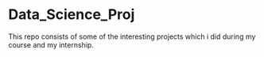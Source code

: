 # Data_Science_Proj
This repo consists of some of the interesting projects which i did during my course and my internship. 
